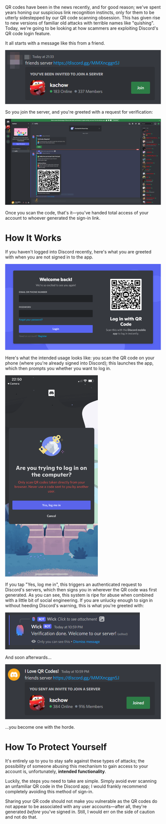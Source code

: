 QR codes have been in the news recently, and for good reason; we've spent years honing our suspicious link recognition instincts, only for them to be utterly sidestepped by our QR code scanning obsession. This has given rise to new versions of familiar old attacks with terrible names like "quishing". Today, we're going to be looking at how scammers are exploiting Discord's QR code login feature.

It all starts with a message like this from a friend.

![initial message](initial.png)

So you join the server, and you're greeted with a request for verification:

![verification prompt with qr code](verification.png)

Once you scan the code, that's it&mdash;you've handed total access of your account to whoever generated the sign-in link.

# How It Works

If you haven't logged into Discord recently, here's what you are greeted with when you are not signed in to the app.

![signin screen](signin-example.png)

Here's what the intended usage looks like: you scan the QR code on your phone (where you're already signed into Discord); this launches the app, which then prompts you whether you want to log in.

<img style="max-width: 300px" src="phone-prompt.png" alt="phone prompt screen">

If you tap "Yes, log me in", this triggers an authenticated request to Discord's servers, which then signs you in wherever the QR code was first generated. As you can see, this system is ripe for abuse when combined with a little bit of social engineering. If you are unlucky enough to sign in without heeding Discord's warning, this is what you're greeted with:

![verified](verified.png)

And soon afterwards&hellip;

![pwned](pwned.png)

&hellip;you become one with the horde.

# How To Protect Yourself

It's entirely up to you to stay safe against these types of attacks; the possibility of someone abusing this mechanism to gain access to your account is, unfortunately, **intended functionality**.

Luckily, the steps you need to take are simple. Simply avoid ever scanning an unfamiliar QR code in the Discord app; I would frankly recommend completely avoiding this method of sign-in.

Sharing your QR code should not make you vulnerable as the QR codes do not appear to be associated with any user accounts&mdash;after all, they're generated *before* you've signed in. Still, I would err on the side of caution and not do that.